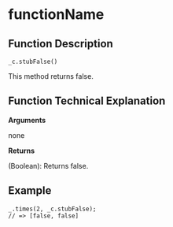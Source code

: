 # functionName

## Function Description

```_c.stubFalse()```

This method returns false.

## Function Technical Explanation

**Arguments**

none

**Returns**

(Boolean): Returns false.

## Example

```
_.times(2, _c.stubFalse);
// => [false, false]
```
